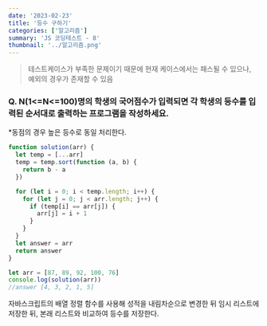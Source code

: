 ```yaml
---
date: '2023-02-23'
title: '등수 구하기'
categories: ['알고리즘']
summary: 'JS 코딩테스트 - 8'
thumbnail: '../알고리즘.png'
---
```


> 테스트케이스가 부족한 문제이기 때문에 현재 케이스에서는 패스될 수 있으나, 예외의 경우가 존재할 수 있음

### Q. N(1<=N<=100)명의 학생의 국어점수가 입력되면 각 학생의 등수를 입력된 순서대로 출력하는 프로그램을 작성하세요.

\*동점의 경우 높은 등수로 동일 처리한다.

```javascript
function solution(arr) {
  let temp = [...arr]
  temp = temp.sort(function (a, b) {
    return b - a
  })

  for (let i = 0; i < temp.length; i++) {
    for (let j = 0; j < arr.length; j++) {
      if (temp[i] == arr[j]) {
        arr[j] = i + 1
      }
    }
  }
  let answer = arr
  return answer
}

let arr = [87, 89, 92, 100, 76]
console.log(solution(arr))
//answer [4, 3, 2, 1, 5]
```

자바스크립트의 배열 정렬 함수를 사용해 성적을 내림차순으로 변경한 뒤 임시 리스트에 저장한 뒤, 본래 리스트와 비교하여 등수를 저장한다.
